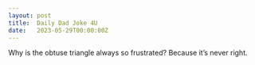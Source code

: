 ```yaml
---
layout: post
title:  Daily Dad Joke 4U
date:   2023-05-29T00:00:00Z
---
```

Why is the obtuse triangle always so frustrated? Because it’s never right.
